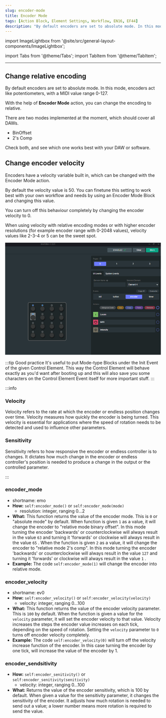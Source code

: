 ```yaml
---
slug: encoder-mode
title: Encoder Mode
tags: [Action Block, Element Settings, Workflow, EN16, EF44]
description: "By default encoders are set to absolute mode. In this mode, encoders act like potentiometers, with a MIDI value range 0-127. With the help of Encoder Mode action, you can change the encoding to relative."
---
```


import ImageLightbox from '@site/src/general-layout-components/ImageLightbox';

import Tabs from '@theme/Tabs';
import TabItem from '@theme/TabItem';

---

<Tabs queryString="tab">
<TabItem value="About Encoder Mode" label="About Encoder Mode" default>

## Change relative encoding

By default encoders are set to absolute mode. In this mode, encoders act like potentiometers, with a MIDI value range 0-127.

With the help of **Encoder Mode** action, you can change the encoding to relative.

There are two modes implemented at the moment, which should cover all DAWs.

- BinOffset
- 2's Comp

Check both, and see which one works best with your DAW or software.

<!-- <ImageLightbox imageSrc={encodermode} style={{height:340+'px'}} citation={'Encoder Mode Action'}/> -->

## Change encoder velocity

Encoders have a velocity variable built in, which can be changed with the Encoder Mode action.

By default the velocity value is 50. You can finetune this setting to work best with your own workflow and needs by using an Encoder Mode Block and changing this value.

You can turn off this behaviour completely by changing the encoder velocity to 0.

When using velocity with relative encoding modes or with higher encoder resolutions (for example encoder range with 0-2048 values), velocity values like 2-3-4 or 5 can be the sweet spot.

![encoder mode](../../img/encoder_mode.gif)

:::tip Good practice
It's useful to put Mode-type Blocks under the Init Event of the given Control Element. This way the Control Element will behave exactly as you'd want after booting up and this will also save you some characters on the Control Element Event itself for more important stuff.
:::

:::info

### Velocity

Velocity refers to the rate at which the encoder or endless position changes over time. Velocity measures how quickly the encoder is being turned. This velocity is essential for applications where the speed of rotation needs to be detected and used to influence other parameters.

### Sensitivity

Sensitivity refers to how responsive the encoder or endless controller is to changes. It dictates how much change in the encoder or endless controller's position is needed to produce a change in the output or the controlled parameter.

:::

</TabItem>
<TabItem value="Reference Manual Entry" label="Reference Manual Entry">

### encoder_mode

- shortname: emo
- **How:** `self:encoder_mode()` or `self:encoder_mode(mode)`
  - resolution: integer, ranging 0...2
- **What:** This function returns the value of the encoder mode. This is `0` or "absolute mode" by default.
  When function is given `1` as a value, it will change the encoder to "relative mode binary offset". In this mode turning the encoder 'backwards' or counterclockwise will always result in the value `63` and turning it 'forwards' or clockwise will always result in the value `65` .
  When the function is given `2` as a value, it will change the encoder to "relative mode 2's comp". In this mode turning the encoder 'backwards' or counterclockwise will always result in the value `127` and turning it 'forwards' or clockwise will always result in the value `1` .
- **Example:** The code `self:encoder_mode(1)` will change the encoder into relative mode.

### encoder_velocity

- shortname: ev0
- **How:** `self:encoder_velocity()` or `self:encoder_velocity(velocity)`
  - velocity: integer, ranging 0...100
- **What:** This function returns the value of the encoder velocity parameter. This is `100` by default. When the function is given a value for the `velocity` parameter, it will set the encoder velocity to that value. Velocity increases the steps the encoder value increases on each tick, depending on the speed of rotation. Setting the `velocity` parameter to `0` turns off encoder velocity completely.
- **Example:** The code `self:encoder_velocity(0)` will turn off the velocity increase function of the encoder. In this case turning the encoder by one tick, will increase the value of the encoder by 1.

### encoder_sendsitivity

- **How:** `self:encoder_senitivity()` or `self:encoder_senitivity(senitivity)`
  - velocity: integer, ranging 0...100
- **What:** Returns the value of the encoder sensitivity, which is 100 by default. When given a value for the sensitivity parameter, it changes the sensitivity of the encoder. It adjusts how much rotation is needed to send out a value; a lower number means more rotation is required to send the value.

</TabItem>
</Tabs>

